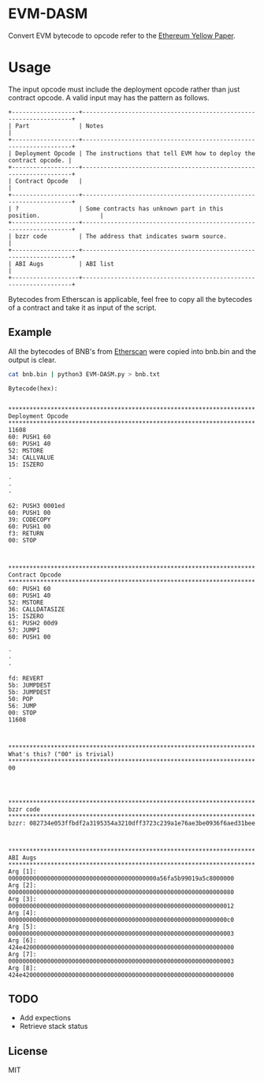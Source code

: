 # EVM-DASM
Convert EVM bytecode to opcode refer to the [Ethereum Yellow Paper](https://ethereum.github.io/yellowpaper/paper.pdf).

# Usage
The input opcode must include the deployment opcode rather than just contract opcode. A valid input may has the pattern as follows.

```
+-------------------+-------------------------------------------------------------------+
| Part              | Notes                                                             |
+-------------------+-------------------------------------------------------------------+
| Deployment Opcode | The instructions that tell EVM how to deploy the contract opcode. |
+-------------------+-------------------------------------------------------------------+
| Contract Opcode   |                                                                   |
+-------------------+-------------------------------------------------------------------+
| ?                 | Some contracts has unknown part in this position.                 |
+-------------------+-------------------------------------------------------------------+
| bzzr code         | The address that indicates swarm source.                          |
+-------------------+-------------------------------------------------------------------+
| ABI Augs          | ABI list                                                          |
+-------------------+-------------------------------------------------------------------+
```

Bytecodes from Etherscan is applicable, feel free to copy all the bytecodes of a contract and take it as input of the script.


## Example

All the bytecodes of BNB's from [Etherscan](https://etherscan.io/address/0xB8c77482e45F1F44dE1745F52C74426C631bDD52#code) were copied into bnb.bin and the output is clear.

``` bash
cat bnb.bin | python3 EVM-DASM.py > bnb.txt
```

```
Bytecode(hex):


**********************************************************************
Deployment Opcode
**********************************************************************
11608
60: PUSH1 60
60: PUSH1 40
52: MSTORE
34: CALLVALUE
15: ISZERO

·
·
·

62: PUSH3 0001ed
60: PUSH1 00
39: CODECOPY
60: PUSH1 00
f3: RETURN
00: STOP



**********************************************************************
Contract Opcode
**********************************************************************
60: PUSH1 60
60: PUSH1 40
52: MSTORE
36: CALLDATASIZE
15: ISZERO
61: PUSH2 00d9
57: JUMPI
60: PUSH1 00

·
·
·

fd: REVERT
5b: JUMPDEST
5b: JUMPDEST
50: POP
56: JUMP
00: STOP
11608



**********************************************************************
What's this? ("00" is trivial)
**********************************************************************
00




**********************************************************************
bzzr code
**********************************************************************
bzzr: 082734e053ffbdf2a3195354a3210dff3723c239a1e76ae3be0936f6aed31bee



**********************************************************************
ABI Augs
**********************************************************************
Arg [1]: 000000000000000000000000000000000000000000a56fa5b99019a5c8000000
Arg [2]: 0000000000000000000000000000000000000000000000000000000000000080
Arg [3]: 0000000000000000000000000000000000000000000000000000000000000012
Arg [4]: 00000000000000000000000000000000000000000000000000000000000000c0
Arg [5]: 0000000000000000000000000000000000000000000000000000000000000003
Arg [6]: 424e420000000000000000000000000000000000000000000000000000000000
Arg [7]: 0000000000000000000000000000000000000000000000000000000000000003
Arg [8]: 424e420000000000000000000000000000000000000000000000000000000000

```

## TODO
- Add expections
- Retrieve stack status

## License
MIT